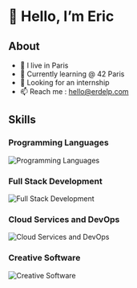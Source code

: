 # 👋 Hello, I’m Eric

## About

- 📍 I live in Paris
- 🌱 Currently learning @ 42 Paris
- 💼 Looking for an internship
- 📫 Reach me : hello@erdelp.com

## Skills 

### Programming Languages
![Programming Languages](https://skillicons.dev/icons?i=c,cpp,js,ts,python)

### Full Stack Development
![Full Stack Development](https://skillicons.dev/icons?i=html,css,tailwind,nodejs,nextjs,react,mysql)


### Cloud Services and DevOps
![Cloud Services and DevOps](https://skillicons.dev/icons?i=aws,azure,docker,git,bash,github)

### Creative Software
![Creative Software](https://skillicons.dev/icons?i=blender,premiere,photoshop)
